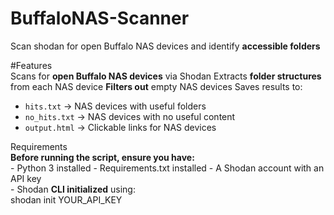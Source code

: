 # BuffaloNAS-Scanner
Scan shodan for open Buffalo NAS devices and identify **accessible folders**

#Features  
  Scans for **open Buffalo NAS devices** via Shodan
  Extracts **folder structures** from each NAS device 
  **Filters out** empty NAS devices
  Saves results to:  
   - `hits.txt` → NAS devices with useful folders  
   - `no_hits.txt` → NAS devices with no useful content  
   - `output.html` → Clickable links for NAS devices  

Requirements  
  **Before running the script, ensure you have:**  
    - Python 3 installed
    - Requirements.txt installed
    - A Shodan account with an API key  
      - Shodan **CLI initialized** using:  
        shodan init YOUR_API_KEY
